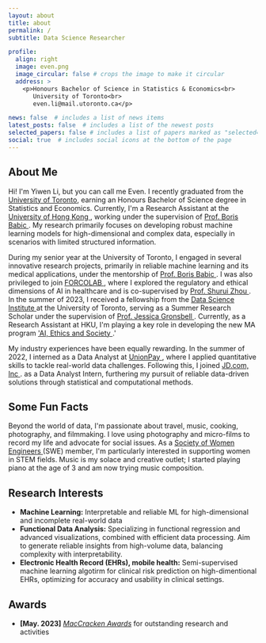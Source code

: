 ```yaml
---
layout: about
title: about
permalink: /
subtitle: Data Science Researcher

profile:
  align: right
  image: even.png
  image_circular: false # crops the image to make it circular
  address: >
    <p>Honours Bachelor of Science in Statistics & Economics<br>
       University of Toronto<br>
       even.li@mail.utoronto.ca</p>

news: false  # includes a list of news items
latest_posts: false  # includes a list of the newest posts
selected_papers: false # includes a list of papers marked as "selected={true}"
social: true  # includes social icons at the bottom of the page
---
```


## About Me

Hi! I'm Yiwen Li, but you can call me Even. I recently graduated from the <a href="https://www.utoronto.ca/" target="_blank">University of Toronto</a>, earning an Honours Bachelor of Science degree in Statistics and Economics. Currently, I'm a Research Assistant at the <a href="https://www.hku.hk/" target="_blank">University of Hong Kong </a>, working under the supervision of <a href="https://borisbabic.com/" target="_blank">Prof. Boris Babic </a>. My research primarily focuses on developing robust machine learning models for high-dimensional and complex data, especially in scenarios with limited structured information.

During my senior year at the University of Toronto, I engaged in several innovative research projects, primarily in reliable machine learning and its medical applications, under the mentorship of <a href="https://borisbabic.com/" target="_blank">Prof. Boris Babic </a>. I was also privileged to join <a href="https://shuiblue.github.io/forcolab-uoft/team.html" target="_blank">FORCOLAB </a>, where I explored the regulatory and ethical dimensions of AI in healthcare and is co-supervised by <a href="https://www.eecg.utoronto.ca/~shuruiz/" target="_blank">Prof. Shurui Zhou </a>. In the summer of 2023, I received a fellowship from the <a href="https://datasciences.utoronto.ca/" target="_blank">Data Science Institute </a> at the University of Toronto, serving as a Summer Research Scholar under the supervision of <a href="https://sites.google.com/view/jgronsbell/home" target="_blank">Prof. Jessica Gronsbell </a>. Currently, as a Research Assistant at HKU, I'm playing a key role in developing the new MA program <a href="https://www.maaies.arts.hku.hk/programme-information" target="_blank">'AI, Ethics and Society </a>.'

My industry experiences have been equally rewarding. In the summer of 2022, I interned as a Data Analyst at <a href="https://www.unionpayintl.com/en/" target="_blank">UnionPay </a>, where I applied quantitative skills to tackle real-world data challenges. Following this, I joined <a href="https://corporate.jd.com/" target="_blank">JD.com, Inc </a>. as a Data Analyst Intern, furthering my pursuit of reliable data-driven solutions through statistical and computational methods. 

## Some Fun Facts
Beyond the world of data, I'm passionate about travel, music, cooking, photography, and filmmaking. I love using photography and micro-films to record my life and advocate for social issues. As a <a href="https://swe.org/" target="_blank">Society of Women Engineers </a> (SWE) member, I'm particularly interested in supporting women in STEM fields. Music is my solace and creative outlet; I started playing piano at the age of 3 and am now trying music composition.


## Research Interests
- **Machine Learning:** Interpretable and reliable ML for high-dimensional and incomplete real-world data
- **Functional Data Analysis:** Specializing in functional regression and advanced visualizations, combined with efficient data processing. Aim to generate reliable insights from high-volume data, balancing complexity with interpretability.
- **Electronic Health Record (EHRs), mobile health:** Semi-supervised machine learning algotirm for clinical risk prediction on high-dimentional EHRs, optimizing for accuracy and usability in clinical settings.

## Awards
- **[May. 2023]** <a href="https://gsas.nyu.edu/admissions/financial-aid/graduate-school-fellowships-and-assistantships.html" target="_blank">*MacCracken Awards*</a> for outstanding research and activities


